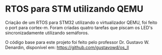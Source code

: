 # RTOS para STM utilizando QEMU

Criação de um RTOS para STM32 utilizando o virtualizador QEMU, foi feito o port para cortex-m.
Foram criadas quatro tarefas que piscam os LED's sincronizadamente utilizando semáforos.

O código base para este projeto foi feito pelo professor Dr. Gustavo W. Denardin, disponível em: https://github.com/gustavowd/os_ll
